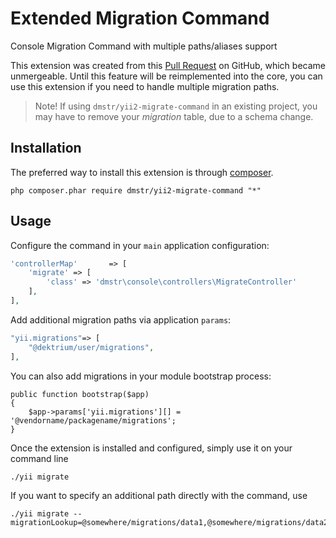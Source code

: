 Extended Migration Command
==========================

Console Migration Command with multiple paths/aliases support

This extension was created from this [Pull Request](https://github.com/yiisoft/yii2/pull/3273) on GitHub, which became unmergeable.
Until this feature will be reimplemented into the core, you can use this extension if you need to handle multiple migration paths.

> Note! If using `dmstr/yii2-migrate-command` in an existing project, you may have to remove your *migration* table, due to a schema change.

Installation
------------

The preferred way to install this extension is through [composer](http://getcomposer.org/download/).

```
php composer.phar require dmstr/yii2-migrate-command "*"
```

Usage
-----

Configure the command in your `main` application configuration:

```php
'controllerMap'       => [
    'migrate' => [
        'class' => 'dmstr\console\controllers\MigrateController'
    ],
],
```

Add additional migration paths via application `params`:

```php
"yii.migrations"=> [
    "@dektrium/user/migrations",
],
```

You can also add migrations in your module bootstrap process:

```
public function bootstrap($app)
{
    $app->params['yii.migrations'][] = '@vendorname/packagename/migrations';
}
```    

Once the extension is installed and configured, simply use it on your command line

```
./yii migrate
```

If you want to specify an additional path directly with the command, use

```
./yii migrate --migrationLookup=@somewhere/migrations/data1,@somewhere/migrations/data2
```
